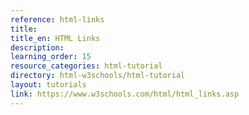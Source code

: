 ```yaml
---
reference: html-links
title:
title_en: HTML Links
description:
learning_order: 15
resource_categories: html-tutorial
directory: html-w3schools/html-tutorial
layout: tutorials
link: https://www.w3schools.com/html/html_links.asp
---
```

